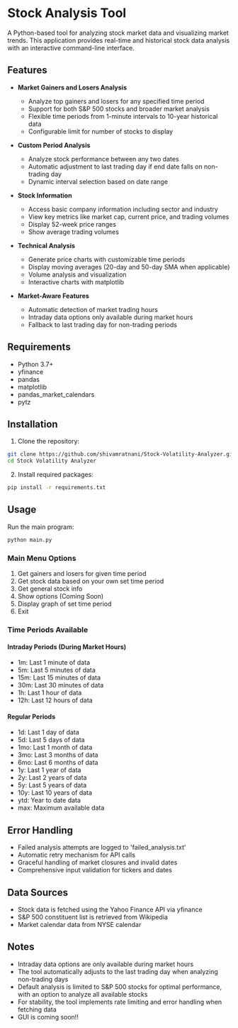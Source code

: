 # Stock Analysis Tool

A Python-based tool for analyzing stock market data and visualizing market trends. This application provides real-time and historical stock data analysis with an interactive command-line interface.

## Features

* **Market Gainers and Losers Analysis**
  - Analyze top gainers and losers for any specified time period
  - Support for both S&P 500 stocks and broader market analysis
  - Flexible time periods from 1-minute intervals to 10-year historical data
  - Configurable limit for number of stocks to display

* **Custom Period Analysis**
  - Analyze stock performance between any two dates
  - Automatic adjustment to last trading day if end date falls on non-trading day
  - Dynamic interval selection based on date range

* **Stock Information**
  - Access basic company information including sector and industry
  - View key metrics like market cap, current price, and trading volumes
  - Display 52-week price ranges
  - Show average trading volumes

* **Technical Analysis**
  - Generate price charts with customizable time periods
  - Display moving averages (20-day and 50-day SMA when applicable)
  - Volume analysis and visualization
  - Interactive charts with matplotlib

* **Market-Aware Features**
  - Automatic detection of market trading hours
  - Intraday data options only available during market hours
  - Fallback to last trading day for non-trading periods

## Requirements

- Python 3.7+
- yfinance
- pandas
- matplotlib
- pandas_market_calendars
- pytz

## Installation

1. Clone the repository:
```bash
git clone https://github.com/shivamratnani/Stock-Volatility-Analyzer.git
cd Stock Volatility Analyzer
```

2. Install required packages:
```bash
pip install -r requirements.txt
```

## Usage

Run the main program:
```bash
python main.py
```

### Main Menu Options

1. Get gainers and losers for given time period
2. Get stock data based on your own set time period
3. Get general stock info
4. Show options (Coming Soon)
5. Display graph of set time period
0. Exit

### Time Periods Available

#### Intraday Periods (During Market Hours)
- 1m: Last 1 minute of data
- 5m: Last 5 minutes of data
- 15m: Last 15 minutes of data
- 30m: Last 30 minutes of data
- 1h: Last 1 hour of data
- 12h: Last 12 hours of data

#### Regular Periods
- 1d: Last 1 day of data
- 5d: Last 5 days of data
- 1mo: Last 1 month of data
- 3mo: Last 3 months of data
- 6mo: Last 6 months of data
- 1y: Last 1 year of data
- 2y: Last 2 years of data
- 5y: Last 5 years of data
- 10y: Last 10 years of data
- ytd: Year to date data
- max: Maximum available data

## Error Handling

- Failed analysis attempts are logged to 'failed_analysis.txt'
- Automatic retry mechanism for API calls
- Graceful handling of market closures and invalid dates
- Comprehensive input validation for tickers and dates

## Data Sources

- Stock data is fetched using the Yahoo Finance API via yfinance
- S&P 500 constituent list is retrieved from Wikipedia
- Market calendar data from NYSE calendar

## Notes

- Intraday data options are only available during market hours
- The tool automatically adjusts to the last trading day when analyzing non-trading days
- Default analysis is limited to S&P 500 stocks for optimal performance, with an option to analyze all available stocks
- For stability, the tool implements rate limiting and error handling when fetching data
- GUI is coming soon!!
